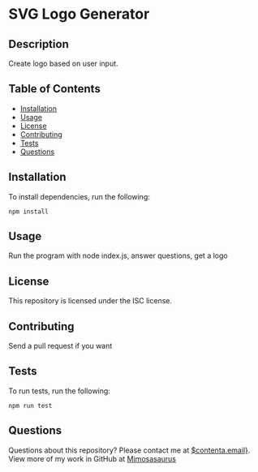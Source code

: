 # SVG Logo Generator
  

## Description

Create logo based on user input.

## Table of Contents

* [Installation](#installation)
* [Usage](#usage)
* [License](#license)
* [Contributing](#contributing)
* [Tests](#tests)
* [Questions](#questions)

## Installation

To install dependencies, run the following:

`
npm install
`

## Usage

Run the program with node index.js, answer questions, get a logo

## License

This repository is licensed under the ISC license.

## Contributing

Send a pull request if you want

## Tests

To run tests, run the following:

`
npm run test
`

## Questions

Questions about this repository? Please contact me at [$contenta.email}](mailto:greglrankin@gmail.com). View more of my work in GitHub at [Mimosasaurus](https://github.com/Mimosasaurus)

